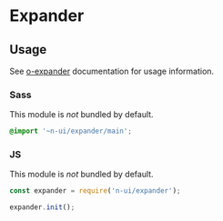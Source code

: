 # Expander

## Usage

See [o-expander](https://github.com/Financial-Times/o-expander) documentation for usage information.

### Sass

This module is _not_ bundled by default.

```scss
@import '~n-ui/expander/main';
```

### JS

This module is _not_ bundled by default.

```js
const expander = require('n-ui/expander');

expander.init();
```
